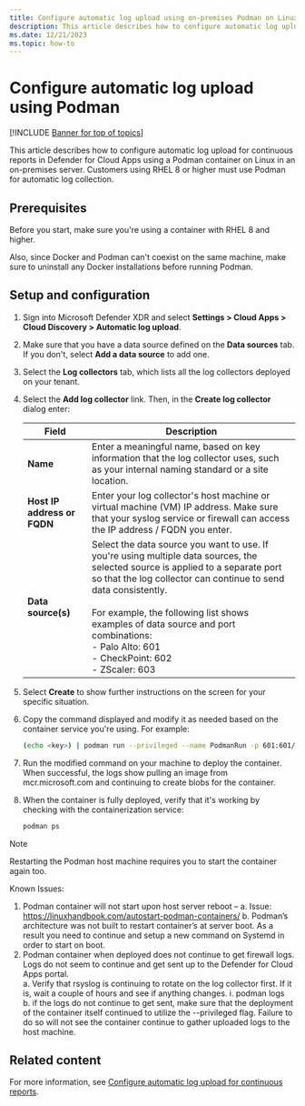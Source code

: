 ```yaml
---
title: Configure automatic log upload using on-premises Podman on Linux | Microsoft Defender for Cloud Apps
description: This article describes how to configure automatic log upload for continuous reports in Defender for Cloud Apps using a Podman container on Linux in an on-premises server.
ms.date: 12/21/2023
ms.topic: how-to
---
```


# Configure automatic log upload using Podman

[!INCLUDE [Banner for top of topics](includes/banner.md)]

This article describes how to configure automatic log upload for continuous reports in Defender for Cloud Apps using a Podman container on Linux in an on-premises server. Customers using RHEL 8 or higher must use Podman for automatic log collection.

## Prerequisites

Before you start, make sure you're using a container with RHEL 8 and higher.

Also, since Docker and Podman can't coexist on the same machine, make sure to uninstall any Docker installations before running Podman.

## Setup and configuration

1. Sign into Microsoft Defender XDR and select **Settings > Cloud Apps > Cloud Discovery > Automatic log upload**.

1. Make sure that you have a data source defined on the **Data sources** tab. If you don't, select **Add a data source** to add one. <!--i don't see this option?-->

1. Select the **Log collectors** tab, which lists all the log collectors deployed on your tenant.

1. Select the **Add log collector** link. Then, in the **Create log collector** dialog enter:

    |Field  |Description  |
    |---------|---------|
    |**Name**     |    Enter a meaningful name, based on key information that the log collector uses, such as your internal naming standard or a site location.     |
    |**Host IP address or FQDN**     |  Enter your log collector's host machine or virtual machine (VM) IP address. Make sure that your syslog service or firewall can access the IP address / FQDN you enter. |
    |**Data source(s)**     |  Select the data source you want to use.  If you're using multiple data sources, the selected source is applied to a separate port so that the log collector can continue to send data consistently.  <br><br>For example, the following list shows examples of data source and port combinations: <br>- Palo Alto: 601 <br>- CheckPoint: 602 <br>- ZScaler: 603 |

1. Select **Create** to show further instructions on the screen for your specific situation.

1. Copy the command displayed and modify it as needed based on the container service you're using. For example:

    ```bash
    (echo <key>) | podman run --privileged --name PodmanRun -p 601:601/tcp -p 21:21 -p 20000-20099:20000-20099 -e "PUBLICIP='10.0.2.15'" -e "PROXY=" -e "SYSLOG=true" -e "CONSOLE= <tenant>.us3.portal.cloudappsecurity.com" -e "COLLECTOR=PodmanTest" --security-opt apparmor:unconfined --cap-add=SYS_ADMIN --restart unless-stopped -a stdin -i mcr.microsoft.com/mcas/logcollector starter 
    ```

1. Run the modified command on your machine to deploy the container. When successful, the logs show pulling an image from mcr.microsoft.com and continuing to create blobs for the container.

1. When the container is fully deployed, verify that it's working by checking with the containerization service:

    ```bash
    podman ps
    ```

> [!NOTE]
> Restarting the Podman host machine requires you to start the container again too.
 
Known Issues:  
1.	Podman container will not start upon host server reboot – 
a.	Issue: https://linuxhandbook.com/autostart-podman-containers/ 
b.	Podman’s architecture was not built to restart container’s at server boot. As a result you need to continue and setup a new command on Systemd in order to start on boot.  
2.	Podman container when deployed does not continue to get firewall logs. Logs do not seem to continue and get sent up to the Defender for Cloud Apps portal.  
a.	Verify that rsyslog is continuing to rotate on the log collector first. If it is, wait a couple of hours and see if anything changes. 
i.	podman logs <container name>  
b.	if the logs do not continue to get sent, make sure that the deployment of the container itself continued to utilize the --privileged flag. Failure to do so will not see the container continue to gather uploaded logs to the host machine.  

## Related content

For more information, see [Configure automatic log upload for continuous reports](discovery-docker.md). 